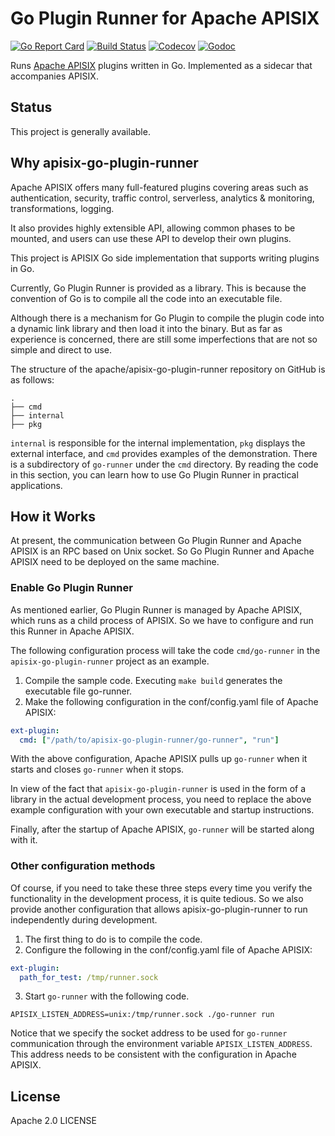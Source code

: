 <!--
#
# Licensed to the Apache Software Foundation (ASF) under one or more
# contributor license agreements.  See the NOTICE file distributed with
# this work for additional information regarding copyright ownership.
# The ASF licenses this file to You under the Apache License, Version 2.0
# (the "License"); you may not use this file except in compliance with
# the License.  You may obtain a copy of the License at
#
#     http://www.apache.org/licenses/LICENSE-2.0
#
# Unless required by applicable law or agreed to in writing, software
# distributed under the License is distributed on an "AS IS" BASIS,
# WITHOUT WARRANTIES OR CONDITIONS OF ANY KIND, either express or implied.
# See the License for the specific language governing permissions and
# limitations under the License.
#
-->

# Go Plugin Runner for Apache APISIX

[![Go Report Card](https://goreportcard.com/badge/github.com/apache/apisix-go-plugin-runner)](https://goreportcard.com/report/github.com/apache/apisix-go-plugin-runner)
[![Build Status](https://github.com/apache/apisix-go-plugin-runner/workflows/unit-test-ci/badge.svg?branch=master)](https://github.com/apache/apisix-go-plugin-runner/actions)
[![Codecov](https://codecov.io/gh/apache/apisix-go-plugin-runner/branch/master/graph/badge.svg)](https://codecov.io/gh/apache/apisix-go-plugin-runner)
[![Godoc](http://img.shields.io/badge/go-documentation-blue.svg?style=flat-square)](https://pkg.go.dev/github.com/apache/apisix-go-plugin-runner)

Runs [Apache APISIX](http://apisix.apache.org/) plugins written in Go. Implemented as a sidecar that accompanies APISIX.

## Status

This project is generally available.

## Why apisix-go-plugin-runner

Apache APISIX offers many full-featured plugins covering areas such as authentication, security, traffic control, serverless, analytics & monitoring, transformations, logging.

It also provides highly extensible API, allowing common phases to be mounted, and users can use these API to develop their own plugins.

This project is APISIX Go side implementation that supports writing plugins in Go.

Currently, Go Plugin Runner is provided as a library. This is because the convention of Go is to compile all the code into an executable file. 

Although there is a mechanism for Go Plugin to compile the plugin code into a dynamic link library and then load it into the binary. But as far as experience is concerned, there are still some imperfections that are not so simple and direct to use.

The structure of the apache/apisix-go-plugin-runner repository on GitHub is as follows:

```
.
├── cmd
├── internal
├── pkg
```

`internal` is responsible for the internal implementation, `pkg` displays the external interface, and `cmd` provides examples of the demonstration.
There is a subdirectory of `go-runner` under the `cmd` directory. By reading the code in this section, you can learn how to use Go Plugin Runner in practical applications.

## How it Works

At present, the communication between Go Plugin Runner and Apache APISIX is an RPC based on Unix socket. So Go Plugin Runner and Apache APISIX need to be deployed on the same machine.

### Enable Go Plugin Runner

As mentioned earlier, Go Plugin Runner is managed by Apache APISIX, which runs as a child process of APISIX. So we have to configure and run this Runner in Apache APISIX.

The following configuration process will take the code `cmd/go-runner` in the `apisix-go-plugin-runner` project as an example.

1. Compile the sample code. Executing `make build` generates the executable file go-runner.
2. Make the following configuration in the conf/config.yaml file of Apache APISIX:

```yaml
ext-plugin:
  cmd: ["/path/to/apisix-go-plugin-runner/go-runner", "run"]
```

With the above configuration, Apache APISIX pulls up `go-runner` when it starts and closes `go-runner` when it stops.

In view of the fact that `apisix-go-plugin-runner` is used in the form of a library in the actual development process, you need to replace the above example configuration with your own executable and startup instructions.

Finally, after the startup of Apache APISIX, `go-runner` will be started along with it.

### Other configuration methods

Of course, if you need to take these three steps every time you verify the functionality in the development process, it is quite tedious. So we also provide another configuration that allows apisix-go-plugin-runner to run independently during development.

1. The first thing to do is to compile the code.
2. Configure the following in the conf/config.yaml file of Apache APISIX:

```yaml
ext-plugin:
  path_for_test: /tmp/runner.sock
```

3. Start `go-runner` with the following code.

```
APISIX_LISTEN_ADDRESS=unix:/tmp/runner.sock ./go-runner run
```

Notice that we specify the socket address to be used for `go-runner` communication through the environment variable `APISIX_LISTEN_ADDRESS`. This address needs to be consistent with the configuration in Apache APISIX.

## License

Apache 2.0 LICENSE
